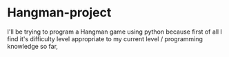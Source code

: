# Hangman-project
I'll be trying to program a Hangman game using python because first of all I find it's difficulty level appropriate to my current level / programming knowledge so far, 
